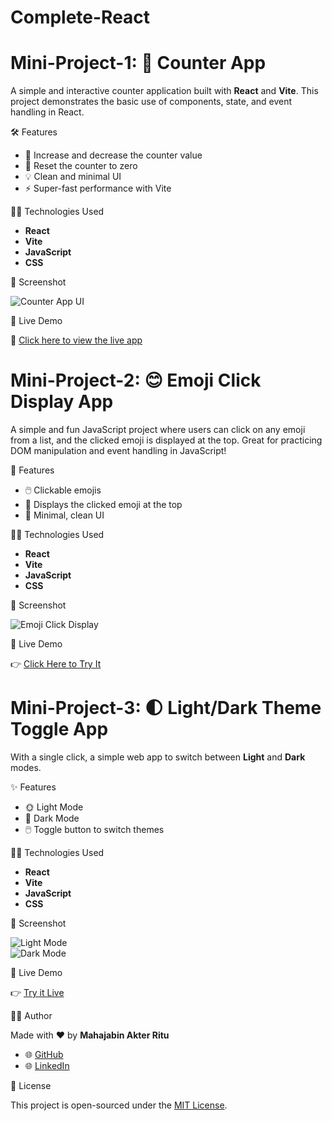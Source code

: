 # Complete-React 
# Mini-Project-1:  🧮 Counter App

A simple and interactive counter application built with **React** and **Vite**. This project demonstrates the basic use of components, state, and event handling in React.

🛠️ Features

- 🔢 Increase and decrease the counter value
- 🔄 Reset the counter to zero
- 💡 Clean and minimal UI
- ⚡ Super-fast performance with Vite


🧑‍💻 Technologies Used

- **React**
- **Vite**
- **JavaScript**
- **CSS**

📸 Screenshot

![Counter App UI](./assets/ss.png)

🚀 Live Demo

🔗 [Click here to view the live app](https://friendly-capybara-81f070.netlify.app/)

# Mini-Project-2: 😊 Emoji Click Display App

A simple and fun JavaScript project where users can click on any emoji from a list, and the clicked emoji is displayed at the top. Great for practicing DOM manipulation and event handling in JavaScript!

🧠 Features

- 🖱️ Clickable emojis
- 🔄 Displays the clicked emoji at the top
- 🎨 Minimal, clean UI

🧑‍💻 Technologies Used

- **React**
- **Vite**
- **JavaScript**
- **CSS**

📸 Screenshot

![Emoji Click Display](./assets/ss.png)

🔗 Live Demo

👉 [Click Here to Try It](https://magenta-semifreddo-995ff1.netlify.app/)

# Mini-Project-3: 🌓 Light/Dark Theme Toggle App

With a single click, a simple web app to switch between **Light** and **Dark** modes. 

 ✨ Features

- 🌞 Light Mode
- 🌙 Dark Mode
- 🖱️ Toggle button to switch themes

🧑‍💻 Technologies Used

- **React**
- **Vite**
- **JavaScript**
- **CSS**

📸 Screenshot

![Light Mode](./assets/light-mode.png)  
![Dark Mode](./assets/dark-mode.png)

🔗 Live Demo

👉 [Try it Live](https://dancing-chaja-80fc55.netlify.app/)


🙋‍♀️ Author

Made with ❤️ by **Mahajabin Akter Ritu**

- 🌐 [GitHub](https://github.com/Mahajabin217/)
- 🌐 [LinkedIn](https://www.linkedin.com/in/mahajabin-akter-ritu-0366432b3/)


📝 License

This project is open-sourced under the [MIT License](LICENSE).

